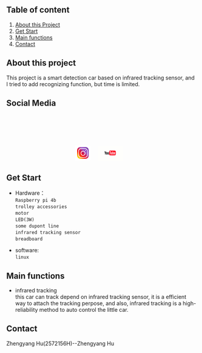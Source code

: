 
## Table of content



<ol>
    <li><a href="#about-this-project">About this Project</a></li>
    <li><a href="#get-start">Get Start</a></li>
    <li><a href="#main-functions">Main functions</a</li>
    <li><a href="#contact">Contact</a></li>
</ol>


## About this project
This project is a smart detection car based on infrared tracking sensor, and I tried to add recognizing function, but time is limited.

## Social Media
<br />
<div align="center">
  <br />
  <p align="center">
    <br />
    <br />
    <a href="https://www.instagram.com/p/CRzRPjUnx0o-Xcq7o7S6pfz3dUD_u5bxlDoM3c0/?utm_medium=copy_link"><img height=40 src="image/instagram.jpg"></img></a>&nbsp;&nbsp;&nbsp;&nbsp;
    <a href=""><img height=40 src="image/youtube.png"></img></a>&nbsp;&nbsp;&nbsp;&nbsp;
    </p>
</div>

## Get Start
* Hardware：<br>
    `Raspberry pi 4b `<br>
               `trolley accessories` <br>
               `motor`<br>
               `LED(3W)`<br>
               `some dupont line` <br>
               `infrared tracking sensor`<br>
               `breadboard` <br>
           
* software: <br>
           `linux`
           
## Main functions
 * infrared tracking<br>
  this car can track depend on infrared tracking sensor, it is a efficient way to attach the tracking perpose, and also, infrared tracking is a high-reliability method to auto control the little car.
    

   
   
 ## Contact
  Zhengyang Hu(2572156H)--Zhengyang Hu <br>
